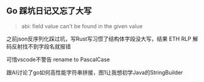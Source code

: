 ## Go 踩坑日记又忘了大写

> abi: field value can't be found in the given value

之前json反序列化踩过坑，写Rust写习惯了结构体字段没大写，结果 ETH RLP 解码反射找不到字段名就报错

可惜vscode不警告 rename to PascalCase

跟AI讨论了go如何高性能字符串拼接，图1让我想初学Java的StringBuilder

